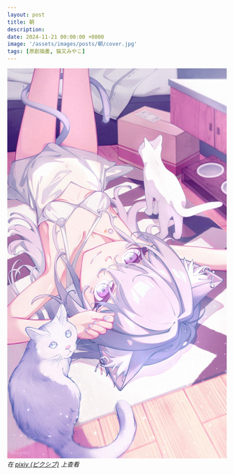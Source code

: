 ```yaml
---
layout: post
title: 朝
description: 
date: 2024-11-21 00:00:00 +0800
image: '/assets/images/posts/朝/cover.jpg'
tags: [原創插畫, 猫又みやこ]
---
```


<div class="gallery-box">
  <div class="gallery">
    <img src="/assets/images/posts/朝/123203417_p0.jpg" loading="lazy">
  </div>
  <em>在 <a href="https://www.pixiv.net/artworks/123203417">pixiv (ピクシブ)</a> 上查看</em>
</div>